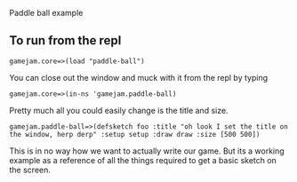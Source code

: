 Paddle ball example

To run from the repl
----
```
gamejam.core=>(load "paddle-ball")

```
You can close out the window and muck with it from the repl by typing
```
gamejam.core=>(in-ns 'gamejam.paddle-ball)

```

Pretty much all you could easily change is the title and size. 
```
gamejam.paddle-ball=>(defsketch foo :title "oh look I set the title on the window, herp derp" :setup setup :draw draw :size [500 500])

```

This is in no way how we want to actually write our game.  But its a working example as a reference of all the things required to get a basic sketch on the screen.

